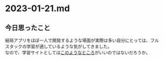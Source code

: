 # 2023-01-21.md

## 今日思ったこと

結局アプリをほぼ一人で開発するような場面が実際は多い自分にとっては、フルスタックの学習が適しているような気がしてきました。  
なので、学習サイトとしては[このようなところ](https://www.youtube.com/@keitokuta)がいいのではないだろうか。 
